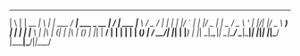  _   _       _   _        ____            __  __         ____   ___  _ ____  
| \ | | __ _| \ | | ___  / ___| ___ _ __ |  \/  | ___   |___ \ / _ \/ | ___| 
|  \| |/ _` |  \| |/ _ \| |  _ / _ \ '_ \| |\/| |/ _ \    __) | | | | |___ \ 
| |\  | (_| | |\  | (_) | |_| |  __/ | | | |  | | (_) |  / __/| |_| | |___) |
|_| \_|\__,_|_| \_|\___/ \____|\___|_| |_|_|  |_|\___/  |_____|\___/|_|____/ 
